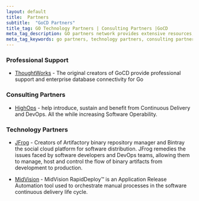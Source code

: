 ```yaml
---
layout: default
title:  Partners
subtitle:  "GoCD Partners"
title_tag: GO Technology Partners | Consulting Partners |GoCD
meta_tag_description: GO partners network provides extensive resources, training and professional support to differentiate your business and increase profitability with our Software delivery automation solution
meta_tag_keywords: go partners, technology partners, consulting partners, professional support, continuous delivery, go
---
```


### Professional Support

- <a href="http://www.thoughtworks.com/products/go-continuous-delivery/">ThoughtWorks</a> - The original creators of GoCD provide professional support and enterprise database connectivity for Go

### Consulting Partners

- <a href="http://highops.com/continuous-delivery/">HighOps</a> - help introduce, sustain and benefit from Continuous Delivery and DevOps. All the while increasing Software Operability.

### Technology Partners

- <a href="http://www.jfrog.com/">JFrog</a> - Creators of Artifactory binary repository manager and Bintray the social cloud platform for software distribution. JFrog remedies the issues faced by software developers and DevOps teams, allowing them to manage, host and control the flow of binary artifacts from development to production.

- <a href="http://www.midvision.com/">MidVision</a> - MidVision RapidDeploy™ is an Application Release Automation tool used to orchestrate manual processes in the software continuous delivery life cycle. 
